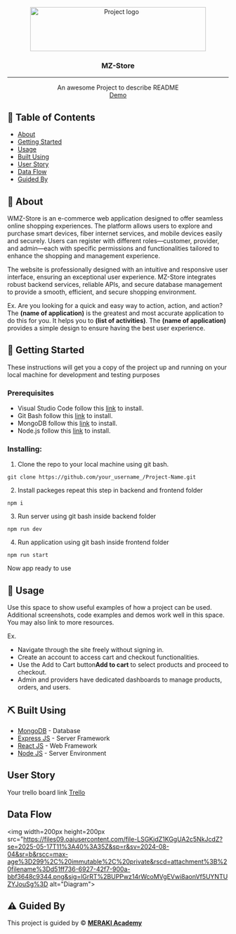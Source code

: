 <p align="center">
<a href="https://www.meraki-academy.org" target="_blank" rel="noopener noreferrer">
 <img width="400px" height="100px" src="https://plus.unsplash.com/premium_photo-1681488262364-8aeb1b6aac56?w=400&auto=format&fit=crop&q=60&ixlib=rb-4.1.0&ixid=M3wxMjA3fDB8MHxzZWFyY2h8MTd8fGUlMjBjb21tZXJjZXxlbnwwfHwwfHx8MA%3D%3D" alt="Project logo">
 </a>
</p>

<h3 align="center">MZ-Store
</h3>

---

<p align="center"> An awesome Project to describe README 
    <br> 
<a href=''>Demo</a>
    <br> 
</p>

## 📝 Table of Contents

- [About](#about)
- [Getting Started](#getting_started)
- [Usage](#usage)
- [Built Using](#built_using)
- [User Story](#user_story)
- [Data Flow](#data_flow)
- [Guided By](#guided_by)

## 🧐 About <a name = "about"></a>

WMZ-Store is an e-commerce web application designed to offer seamless online shopping experiences. The platform allows users to explore and purchase smart devices, fiber internet services, and mobile devices easily and securely. Users can register with different roles—customer, provider, and admin—each with specific permissions and functionalities tailored to enhance the shopping and management experience.

The website is professionally designed with an intuitive and responsive user interface, ensuring an exceptional user experience. MZ-Store integrates robust backend services, reliable APIs, and secure database management to provide a smooth, efficient, and secure shopping environment.

Ex. Are you looking for a quick and easy way to action, action, and action? The **(name of application)** is the greatest and most accurate application to do this for you. It helps you to **(list of activities)**. The **(name of application)** provides a simple design to ensure having the best user experience.

## 🏁 Getting Started <a name = "getting_started"></a>

These instructions will get you a copy of the project up and running on your local machine for development and testing purposes

### Prerequisites

- Visual Studio Code follow this <a href=''>link</a> to install.
- Git Bash follow this <a href=''>link</a> to install.
- MongoDB follow this <a href=''>link</a> to install.
- Node.js follow this <a href=''>link</a> to install.

### Installing:

1. Clone the repo to your local machine using git bash.

```
git clone https://github.com/your_username_/Project-Name.git
```

2. Install packeges repeat this step in backend and frontend folder

```
npm i
```

3. Run server using git bash inside backend folder

```
npm run dev
```

4. Run application using git bash inside frontend folder

```
npm run start
```

Now app ready to use

## 🎈 Usage <a name="usage"></a>

Use this space to show useful examples of how a project can be used. Additional screenshots, code examples and demos work well in this space. You may also link to more resources.

Ex.

- Navigate through the site freely without signing in.
- Create an account to access cart and checkout functionalities.
- Use the Add to Cart button**Add to cart** to select products and proceed to checkout.
- Admin and providers have dedicated dashboards to manage products, orders, and users.

## ⛏️ Built Using <a name = "built_using"></a>

- [MongoDB](https://www.mongodb.com/) - Database
- [Express JS](https://expressjs.com/) - Server Framework
- [React JS](https://https://reactjs.org/) - Web Framework
- [Node JS](https://nodejs.org/en/) - Server Environment

## User Story <a name = "#user_story"></a>

Your trello board link
<a href='https://trello.com/b/0jNHtD9y/project-4'>Trello</a>

## Data Flow <a name = "#data_flow"></a>

<img width=200px height=200px src="https://files09.oaiusercontent.com/file-LSGKjdZ1KGgUA2c5NkJcdZ?se=2025-05-17T11%3A40%3A35Z&sp=r&sv=2024-08-04&sr=b&rscc=max-age%3D299%2C%20immutable%2C%20private&rscd=attachment%3B%20filename%3Dd51ff736-6927-42f7-900a-bbf3648c9344.png&sig=lGrRT%2BUPPwz14rWcoMVgEVwi8aonVf5UYNTUZYJouSg%3D alt="Diagram"></a>

## ⚠️ Guided By <a name = "guided_by"></a>

This project is guided by ©️ **[MERAKI Academy](https://meraki-academy.com/)**
